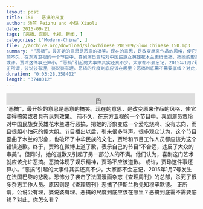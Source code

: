 ```yaml
---
layout: post
title: 150 - 恶搞的尺度
author: 沛竺 Peizhu and 小璐 Xiaolu
date: 2015-09-21
tags: [恶搞、喜剧、电视、新闻, ]
categories: ["Modern-China", ]
file: //archive.org/download/slowchinese_201909/Slow_Chinese_150.mp3
summary: "“恶搞”，最开始的意思是恶意的搞笑。现在的意思，是改变原来作品的风格，使它变得搞笑或者具有讽刺效果。  
前不久，在东方卫视的一个节目中，喜剧演员贾玲对中国民族女英雄花木兰进行恶搞，把她的形象变成一个爱吃烧鸡、没有志向，而且很胆小怕死的傻大姐。节目播出以后，引来很多骂声。很多观众认为，这个节目歪曲了木兰的形象，也破坏了中华民族的文化，贾玲和节目工作人员都应该为这个错误道歉。终于，贾玲在微博上道了歉，表示自己的节目“不合适，违反了大众的审美”。但同时，她的道歉又引起了另一部分人的不满。他们认为，喜剧这门艺术就应该允许恶搞。恶搞体现了娱乐精神，贾玲不应该道歉。  
或许，贾玲这件事还算小。“恶搞”引起的大事件其实还真不少。大家都不会忘记，2015年1月7号发生在法国巴黎的悲剧。恐怖分子袭击了法国漫画杂志《查理周刊》的总部，杀死了很多杂志工作人员。原因则是《查理周刊》恶搞了伊斯兰教先知穆罕默德。  
正所谓，公说公有理，婆说婆有理。恶搞的尺度到底应该在哪里？恶搞到底需不需要底线？对此，你怎么看？"
duration: "0:03:28.358402"
length: "3748012"
---
```


<iframe src="https://archive.org/embed/slowchinese_201909/Slow_Chinese_150.mp3" width="500" height="30" frameborder="0" webkitallowfullscreen="true" mozallowfullscreen="true" allowfullscreen></iframe>
“恶搞”，最开始的意思是恶意的搞笑。现在的意思，是改变原来作品的风格，使它变得搞笑或者具有讽刺效果。  
前不久，在东方卫视的一个节目中，喜剧演员贾玲对中国民族女英雄花木兰进行恶搞，把她的形象变成一个爱吃烧鸡、没有志向，而且很胆小怕死的傻大姐。节目播出以后，引来很多骂声。很多观众认为，这个节目歪曲了木兰的形象，也破坏了中华民族的文化，贾玲和节目工作人员都应该为这个错误道歉。终于，贾玲在微博上道了歉，表示自己的节目“不合适，违反了大众的审美”。但同时，她的道歉又引起了另一部分人的不满。他们认为，喜剧这门艺术就应该允许恶搞。恶搞体现了娱乐精神，贾玲不应该道歉。  
或许，贾玲这件事还算小。“恶搞”引起的大事件其实还真不少。大家都不会忘记，2015年1月7号发生在法国巴黎的悲剧。恐怖分子袭击了法国漫画杂志《查理周刊》的总部，杀死了很多杂志工作人员。原因则是《查理周刊》恶搞了伊斯兰教先知穆罕默德。  
正所谓，公说公有理，婆说婆有理。恶搞的尺度到底应该在哪里？恶搞到底需不需要底线？对此，你怎么看？